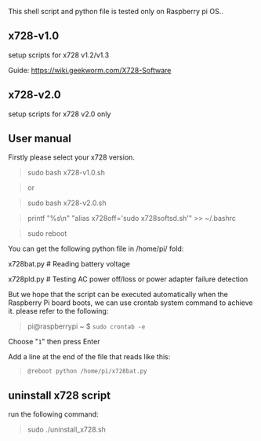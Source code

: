 This shell script and python file is tested only on Raspberry pi OS..
## x728-v1.0
setup scripts for x728 v1.2/v1.3

Guide: https://wiki.geekworm.com/X728-Software

## x728-v2.0
setup scripts for x728 v2.0 only

## User manual
Firstly please select your x728 version.
>sudo bash x728-v1.0.sh

> or

>sudo bash x728-v2.0.sh

>printf "%s\n" "alias x728off='sudo x728softsd.sh'" >> ~/.bashrc

>sudo reboot

You can get the following python file in /home/pi/ fold:

 x728bat.py # Reading battery voltage

 x728pld.py # Testing AC power off/loss or power adapter failure detection

But we hope that the script can be executed automatically when the Raspberry Pi board boots, we can use crontab system command to achieve it. please refer to the following:

>pi@raspberrypi ~ $  `sudo crontab -e`

 Choose "`1`" then press Enter

 Add a line at the end of the file that reads like this:

>`@reboot python /home/pi/x728bat.py`

## uninstall x728 script
run the following command:
> sudo ./uninstall_x728.sh



